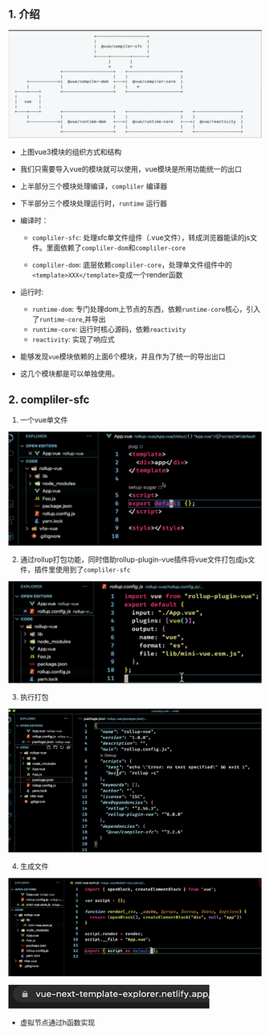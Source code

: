 ## 1. 介绍

![image-20230808111114354](01-vue3源码结构的介绍.assets/image-20230808111114354.png)

+ 上图vue3模块的组织方式和结构

+ 我们只需要导入vue的模块就可以使用，vue模块是所用功能统一的出口

+ 上半部分三个模块处理编译，`compliler` 编译器

+ 下半部分三个模块处理运行时，`runtime` 运行器

+ 编译时：

  + `compliler-sfc`: 处理sfc单文件组件（.vue文件），转成浏览器能读的js文件。里面依赖了`compliler-dom`和`compliler-core`

  + `compliler-dom`: 底层依赖`compliler-core`，处理单文件组件中的`<template>XXX</template>`变成一个render函数

+ 运行时:

  + `runtime-dom`: 专门处理dom上节点的东西，依赖`runtime-core`核心，引入了`runtime-core`,并导出
  + `runtime-core`: 运行时核心源码，依赖`reactivity`
  + `reactivity`: 实现了响应式

+ 能够发现`vue`模块依赖的上面6个模块，并且作为了统一的导出出口

+ 这几个模块都是可以单独使用。

## 2. compliler-sfc

1. 一个vue单文件

![image-20230808113655159](01-vue3源码结构的介绍.assets/image-20230808113655159.png)

2. 通过rollup打包功能，同时借助rollup-plugin-vue插件将vue文件打包成js文件，插件里使用到了`compliler-sfc`

![image-20230808113738933](01-vue3源码结构的介绍.assets/image-20230808113738933.png)

3. 执行打包

![image-20230808114005518](01-vue3源码结构的介绍.assets/image-20230808114005518.png)

4. 生成文件

![image-20230808114244128](01-vue3源码结构的介绍.assets/image-20230808114244128.png)

![image-20230808114352305](01-vue3源码结构的介绍.assets/image-20230808114352305.png)

+ 虚拟节点通过h函数实现



























